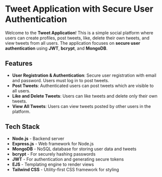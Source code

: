 # Tweet Application with Secure User Authentication

Welcome to the **Tweet Application**! This is a simple social platform where users can create profiles, post tweets, like, delete their own tweets, and view tweets from all users. The application focuses on **secure user authentication** using **JWT**, **bcrypt**, and **MongoDB**.

## Features

- **User Registration & Authentication**: Secure user registration with email and password. Users must log in to post tweets.
- **Post Tweets**: Authenticated users can post tweets which are visible to all users.
- **Like and Delete Tweets**: Users can like tweets and delete only their own tweets.
- **View All Tweets**: Users can view tweets posted by other users in the platform.

## Tech Stack

- **Node.js** - Backend server
- **Express.js** - Web framework for Node.js
- **MongoDB** - NoSQL database for storing user data and tweets
- **bcrypt** - For securely hashing passwords
- **JWT** - For authentication and generating secure tokens
- **EJS** - Templating engine to render views
- **Tailwind CSS** - Utility-first CSS framework for styling
